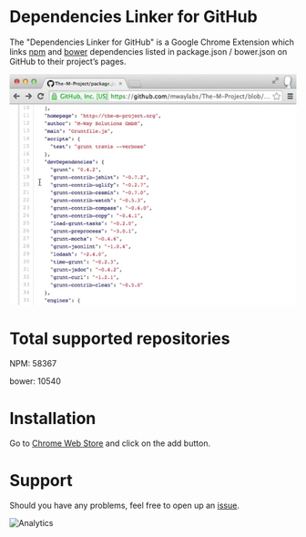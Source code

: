 # Dependencies Linker for GitHub

The "Dependencies Linker for GitHub" is a Google Chrome Extension which links [npm](http://npmjs.org) and [bower](http://bower.io) dependencies listed in package.json / bower.json on GitHub to their project’s pages.

![a](showcase.gif)

# Total supported repositories

NPM: 58367

bower: 10540

# Installation

Go to [Chrome Web Store](https://chrome.google.com/webstore/detail/dependencies-linker-for-g/jlmafbaeoofdegohdhinkhilhclaklkp) and click on the add button.

# Support
Should you have any problems, feel free to open up an [issue](https://github.com/stefanbuck/github-linker/issues).


![Analytics](https://ga-beacon.appspot.com/UA-40473036-5/github-linker/readme?pixel)
